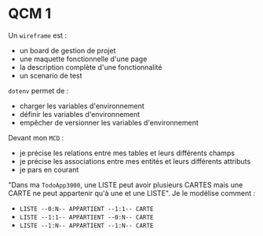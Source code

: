 # QCM 1

Un `wireframe` est :

- un board de gestion de projet
- une maquette fonctionnelle d'une page
- la description complète d'une fonctionnalité
- un scenario de test

`dotenv` permet de :

- charger les variables d'environnement
- définir les variables d'environnement
- empêcher de versionner les variables d'environnement

Devant mon `MCD` :

- je précise les relations entre mes tables et leurs différents champs
- je précise les associations entre mes entités et leurs différents attributs
- je pars en courant

"Dans ma `TodoApp3000`, une LISTE peut avoir plusieurs CARTES mais une CARTE ne peut appartenir qu'à une et une LISTE". Je le modélise comment :

- `LISTE --0:N-- APPARTIENT --1:1-- CARTE`
- `LISTE --1:1-- APPARTIENT --0:N-- CARTE`
- `LISTE --1:N-- APPARTIENT --1:N-- CARTE`

